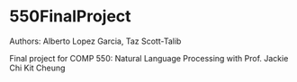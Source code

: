 # 550FinalProject

Authors: Alberto Lopez Garcia, Taz Scott-Talib

Final project for COMP 550: Natural Language Processing with Prof. Jackie Chi Kit Cheung
